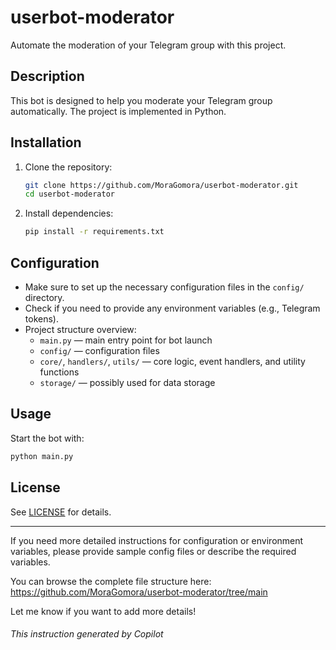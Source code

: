 # userbot-moderator

Automate the moderation of your Telegram group with this project.

## Description

This bot is designed to help you moderate your Telegram group automatically. The project is implemented in Python.

## Installation

1. Clone the repository:
   ```sh
   git clone https://github.com/MoraGomora/userbot-moderator.git
   cd userbot-moderator
   ```

2. Install dependencies:
   ```sh
   pip install -r requirements.txt
   ```

## Configuration

- Make sure to set up the necessary configuration files in the `config/` directory.
- Check if you need to provide any environment variables (e.g., Telegram tokens).
- Project structure overview:
  - `main.py` — main entry point for bot launch
  - `config/` — configuration files
  - `core/`, `handlers/`, `utils/` — core logic, event handlers, and utility functions
  - `storage/` — possibly used for data storage

## Usage

Start the bot with:
```sh
python main.py
```

## License

See [LICENSE](LICENSE) for details.

---

If you need more detailed instructions for configuration or environment variables, please provide sample config files or describe the required variables.

You can browse the complete file structure here:  
https://github.com/MoraGomora/userbot-moderator/tree/main

Let me know if you want to add more details!

###### This instruction generated by Copilot
